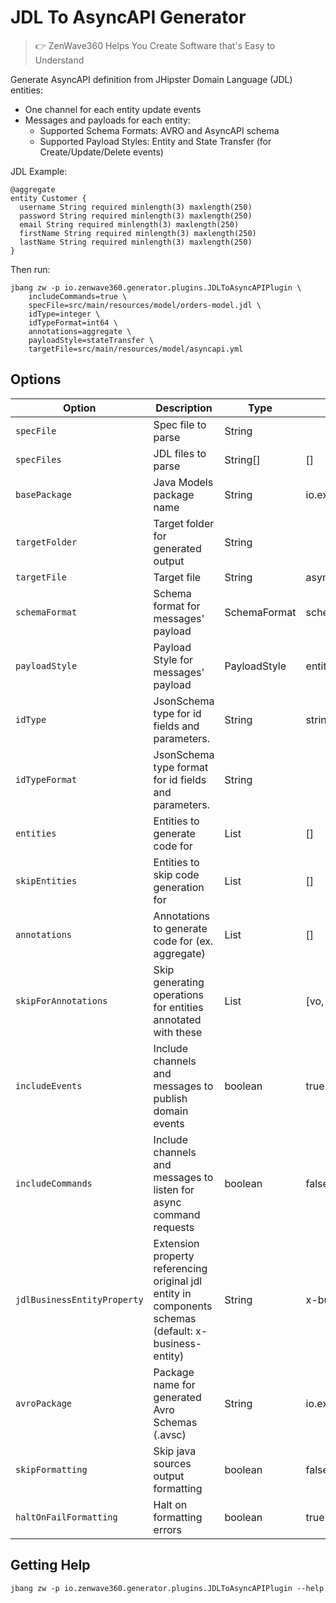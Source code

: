 # JDL To AsyncAPI Generator
> 👉 ZenWave360 Helps You Create Software that's Easy to Understand

Generate AsyncAPI definition from JHipster Domain Language (JDL) entities:

- One channel for each entity update events
- Messages and payloads for each entity:
  - Supported Schema Formats: AVRO and AsyncAPI schema
  - Supported Payload Styles: Entity and State Transfer (for Create/Update/Delete events)

JDL Example:

```jdl
@aggregate
entity Customer {
  username String required minlength(3) maxlength(250)
  password String required minlength(3) maxlength(250)
  email String required minlength(3) maxlength(250)
  firstName String required minlength(3) maxlength(250)
  lastName String required minlength(3) maxlength(250)
}
```

Then run:

```shell
jbang zw -p io.zenwave360.generator.plugins.JDLToAsyncAPIPlugin \
    includeCommands=true \
    specFile=src/main/resources/model/orders-model.jdl \
    idType=integer \
    idTypeFormat=int64 \
    annotations=aggregate \
    payloadStyle=stateTransfer \
    targetFile=src/main/resources/model/asyncapi.yml
```



## Options

| **Option**                  | **Description**                                                                                       | **Type**     | **Default**             | **Values**            |
|-----------------------------|-------------------------------------------------------------------------------------------------------|--------------|-------------------------|-----------------------|
| `specFile`                  | Spec file to parse                                                                                    | String       |                         |                       |
| `specFiles`                 | JDL files to parse                                                                                    | String[]     | []                      |                       |
| `basePackage`               | Java Models package name                                                                              | String       | io.example.domain.model |                       |
| `targetFolder`              | Target folder for generated output                                                                    | String       |                         |                       |
| `targetFile`                | Target file                                                                                           | String       | asyncapi.yml            |                       |
| `schemaFormat`              | Schema format for messages' payload                                                                   | SchemaFormat | schema                  | schema, avro          |
| `payloadStyle`              | Payload Style for messages' payload                                                                   | PayloadStyle | entity                  | entity, stateTransfer |
| `idType`                    | JsonSchema type for id fields and parameters.                                                         | String       | string                  |                       |
| `idTypeFormat`              | JsonSchema type format for id fields and parameters.                                                  | String       |                         |                       |
| `entities`                  | Entities to generate code for                                                                         | List         | []                      |                       |
| `skipEntities`              | Entities to skip code generation for                                                                  | List         | []                      |                       |
| `annotations`               | Annotations to generate code for (ex. aggregate)                                                      | List         | []                      |                       |
| `skipForAnnotations`        | Skip generating operations for entities annotated with these                                          | List         | [vo, embedded, skip]    |                       |
| `includeEvents`             | Include channels and messages to publish domain events                                                | boolean      | true                    |                       |
| `includeCommands`           | Include channels and messages to listen for async command requests                                    | boolean      | false                   |                       |
| `jdlBusinessEntityProperty` | Extension property referencing original jdl entity in components schemas (default: x-business-entity) | String       | x-business-entity       |                       |
| `avroPackage`               | Package name for generated Avro Schemas (.avsc)                                                       | String       | io.example.domain.model |                       |
| `skipFormatting`            | Skip java sources output formatting                                                                   | boolean      | false                   |                       |
| `haltOnFailFormatting`      | Halt on formatting errors                                                                             | boolean      | true                    |                       |

## Getting Help

```shell
jbang zw -p io.zenwave360.generator.plugins.JDLToAsyncAPIPlugin --help
```
